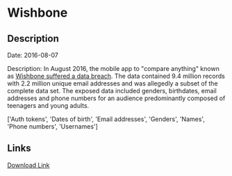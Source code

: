# Wishbone

## Description

Date: 2016-08-07

Description:
In August 2016, the mobile app to &quot;compare anything&quot; known as <a href="https://motherboard.vice.com/en_us/article/popular-teen-quiz-app-wishbone-has-been-hacked-exposing-tons-of-user-information" target="_blank" rel="noopener">Wishbone suffered a data breach</a>. The data contained 9.4 million records with 2.2 million unique email addresses and was allegedly a subset of the complete data set. The exposed data included genders, birthdates, email addresses and phone numbers for an audience predominantly composed of teenagers and young adults.


['Auth tokens', 'Dates of birth', 'Email addresses', 'Genders', 'Names', 'Phone numbers', 'Usernames']

## Links

[Download Link](https://link-to.net/1229997/66.60110658698947/dynamic/?r=aHR0cHM6Ly93d3cubWVkaWFmaXJlLmNvbS92aWV3L3ZUMGhBTXpuRlp6clpYSS93aXNoYm9uZS5pby9maWxl)